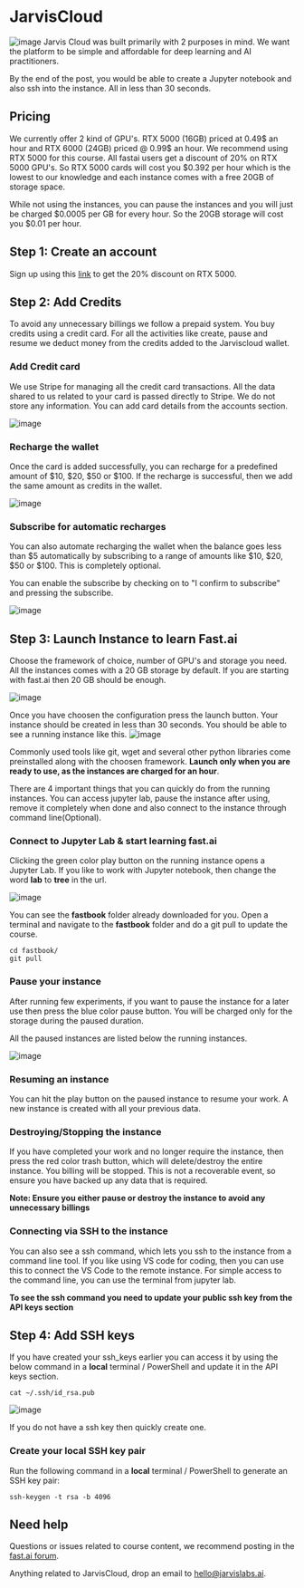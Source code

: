 # JarvisCloud

![image](images/jarviscloud/jarvisandfastai.png)
Jarvis Cloud was built primarily with 2 purposes in mind. We want the platform to be simple and affordable for deep learning and AI practitioners. 

By the end of the post, you would be able to create a Jupyter notebook and also ssh into the instance.  All in less than 30 seconds. 

## Pricing

We currently offer 2 kind of GPU's. RTX 5000 (16GB) priced at 0.49$ an hour and RTX 6000 (24GB) priced @ 0.99$ an hour. We recommend using RTX 5000 for this course. All fastai users get a discount of 20% on RTX 5000 GPU's. So RTX 5000 cards will cost you $0.392 per hour which is the lowest to our knowledge and each instance comes with a free 20GB of storage space. 

While not using the instances, you can pause the instances and you will just be charged $0.0005 per GB for every hour. So the 20GB storage will cost you $0.01 per hour. 

## Step 1: Create an account
Sign up using this [link](https://cloud.jarvislabs.ai/?token=fastaiv4) to get the 20% discount on RTX 5000. 

## Step 2: Add Credits
To avoid any unnecessary billings we follow a prepaid system. You buy credits using a credit card. For all the activities  like create, pause and resume we deduct money from the credits added to the Jarviscloud wallet. 

### Add Credit card 
We use Stripe for managing all the credit card transactions. All the data shared to us related to your card is passed directly to Stripe. We do not store any information. You can add card details from the accounts section.

![image](images/jarviscloud/creditcard.png)

### Recharge the wallet
Once the card is added successfully, you can recharge for a predefined amount of $10, $20, $50 or $100. If the recharge is successful, then we add the same amount as credits in the wallet.

![image](images/jarviscloud/recharge.png)

### Subscribe for automatic recharges
You can also automate recharging the wallet when the balance goes less than $5 automatically by subscribing to a range of amounts like $10, $20, $50 or $100. This is completely optional. 

You can enable the subscribe by checking on to "I confirm to subscribe" and pressing the subscribe. 

![image](images/jarviscloud/subscribe.png)


## Step 3: Launch Instance to learn Fast.ai

Choose the framework of choice, number of GPU's and storage you need. All the instances comes with a 20 GB storage by default. If you are starting with fast.ai then 20 GB should be enough. 

![image](images/jarviscloud/launchinstance.png)

Once you have choosen the configuration press the launch button. Your instance should be created in less than 30 seconds. You should be able to see a running instance like this. 
![image](images/jarviscloud/runninginstance.png)

Commonly used tools like git, wget and several other python libraries come preinstalled along with the choosen framework. 
**Launch only when you are ready to use, as the instances are charged for an hour**. 

There are 4 important things that you can quickly do from the running instances. You can access jupyter lab, pause the instance after using, remove it completely when done and also connect to the instance through command line(Optional). 

### Connect to Jupyter Lab & start learning fast.ai
Clicking the green color play button on the running instance opens a Jupyter Lab. If you like to work with Jupyter notebook, then change the word **lab** to **tree** in the url. 

![image](images/jarviscloud/jupyter.png)

You can see the **fastbook** folder already downloaded for you. Open a terminal and navigate to the **fastbook** folder and do a git pull to update the course.

```
cd fastbook/
git pull
```

###  Pause your instance
After running few experiments, if you want to pause the instance for a later use then press the blue color pause button. You will be charged only for the storage during the paused duration.

All the paused instances are listed below the running instances.

![image](images/jarviscloud/pausedmachines.png)

### Resuming an instance
You can hit the play button on the paused instance to resume your work. A new instance is created with all your previous data. 

### Destroying/Stopping the instance
If you have completed your work and no longer require the instance, then press the red color trash button, which will delete/destroy the entire instance. You billing will be stopped. This is not a recoverable event, so ensure you have backed up any data that is required. 

**Note: Ensure you either pause or destroy the instance to avoid any unnecessary billings**

### Connecting via SSH to the instance
You can also see a ssh command, which lets you ssh to the instance from a command line tool. If you like using VS code for coding, then you can use this to connect the VS Code to the remote instance. For simple access to the command line, you can use the terminal from jupyter lab. 

**To see the ssh command you need to update your public ssh key from the API keys section**

## Step 4: Add SSH keys
If you have created your ssh_keys earlier you can access it by using the below command in a **local**  terminal / PowerShell and update it in the API keys section.
```
cat ~/.ssh/id_rsa.pub
```
![image](images/jarviscloud/sshkeys.png)

If you do not have a ssh key then quickly create one. 

### Create your local SSH key pair

Run the following command in a  **local**  terminal / PowerShell to generate an SSH key pair:
```
ssh-keygen -t rsa -b 4096
```

## Need help

Questions or issues related to course content, we recommend posting in the [fast.ai forum](http://forums.fast.ai/).

Anything related to JarvisCloud, drop an email to hello@jarvislabs.ai. 
